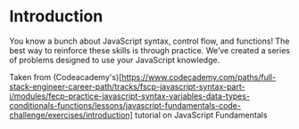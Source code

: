 <h1>Introduction</h1>
<p>You know a bunch about JavaScript syntax, control flow, and functions! The best way to reinforce these skills is through practice. We’ve created a series of problems designed to use your JavaScript knowledge.</p>

Taken from (Codeacademy's)[https://www.codecademy.com/paths/full-stack-engineer-career-path/tracks/fscp-javascript-syntax-part-i/modules/fecp-practice-javascript-syntax-variables-data-types-conditionals-functions/lessons/javascript-fundamentals-code-challenge/exercises/introduction] tutorial on JavaScript Fundamentals
